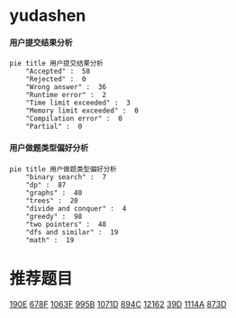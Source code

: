 # yudashen

<!-- tabs:start -->



#### **用户提交结果分析**

```mermaid
pie title 用户提交结果分析
    "Accepted" :  58
    "Rejected" :  0
    "Wrong answer" :  36
    "Runtime error" :  2
    "Time limit exceeded" :  3
    "Memory limit exceeded" :  0
    "Compilation error" :  0
    "Partial" :  0
```

#### **用户做题类型偏好分析**

```mermaid
pie title 用户做题类型偏好分析
    "binary search" :  7
    "dp" :  87
    "graphs" :  40
    "trees" :  20
    "divide and conquer" :  4
    "greedy" :  98
    "two pointers" :  48
    "dfs and similar" :  19
    "math" :  19
```



<!-- tabs:end -->
# 推荐题目
[190E](https://codeforces.com/contest/190/problem/E)
[678F](https://codeforces.com/contest/678/problem/F)
[1063F](https://codeforces.com/contest/1063/problem/F)
[995B](https://codeforces.com/contest/995/problem/B)
[1071D](https://codeforces.com/contest/1071/problem/D)
[894C](https://codeforces.com/contest/894/problem/C)
[12162](https://codeforces.com/contest/1216/problem/2)
[39D](https://codeforces.com/contest/39/problem/D)
[1114A](https://codeforces.com/contest/1114/problem/A)
[873D](https://codeforces.com/contest/873/problem/D)

